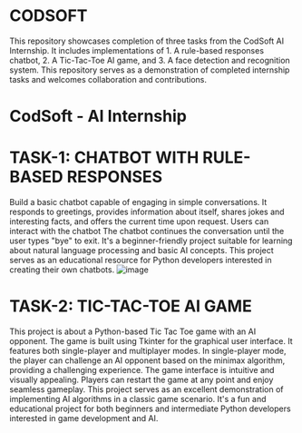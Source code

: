 # CODSOFT
This repository showcases completion of three tasks from the CodSoft AI Internship. It includes implementations of 1. A rule-based responses chatbot, 2. A Tic-Tac-Toe AI game, and 3. A face detection and recognition system. This repository serves as a demonstration of completed internship tasks and welcomes collaboration and contributions.
# CodSoft - AI Internship
# TASK-1: CHATBOT WITH RULE-BASED RESPONSES
Build a basic chatbot capable of engaging in simple conversations. It responds to greetings, provides information about itself, shares jokes and interesting facts, and offers the current time upon request. Users can interact with the chatbot The chatbot continues the conversation until the user types "bye" to exit. It's a beginner-friendly project suitable for learning about natural language processing and basic AI concepts. This project serves as an educational resource for Python developers interested in creating their own chatbots.
![image](https://github.com/user-attachments/assets/80169eb8-e394-4e4b-b7ea-91bbb9eaa65f)
# TASK-2: TIC-TAC-TOE AI GAME
This project is about a Python-based Tic Tac Toe game with an AI opponent. The game is built using Tkinter for the graphical user interface. It features both single-player and multiplayer modes. In single-player mode, the player can challenge an AI opponent based on the minimax algorithm, providing a challenging experience. The game interface is intuitive and visually appealing. Players can restart the game at any point and enjoy seamless gameplay. This project serves as an excellent demonstration of implementing AI algorithms in a classic game scenario. It's a fun and educational project for both beginners and intermediate Python developers interested in game development and AI.
